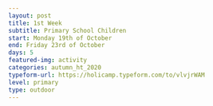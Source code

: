 ```yaml
---
layout: post
title: 1st Week
subtitle: Primary School Children
start: Monday 19th of October
end: Friday 23rd of October
days: 5
featured-img: activity
categories: autumn_ht_2020
typeform-url: https://holicamp.typeform.com/to/vlvjrWAM
level: primary
type: outdoor
---
```

